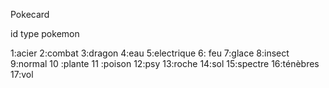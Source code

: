 Pokecard

id type pokemon


1:acier
2:combat
3:dragon
4:eau
5:electrique
6: feu
7:glace
8:insect
9:normal
10 :plante
11 :poison
12:psy
13:roche
14:sol
15:spectre
16:ténèbres
17:vol
